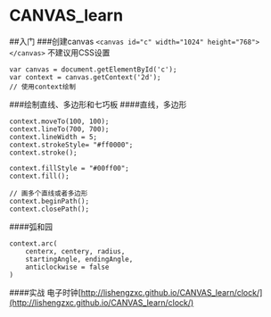 # CANVAS_learn
##入门
###创建canvas
`<canvas id="c" width="1024" height="768"></canvas>`
不建议用CSS设置
```
var canvas = document.getElementById('c');
var context = canvas.getContext('2d');
// 使用context绘制
```

###绘制直线、多边形和七巧板
####直线，多边形
```
context.moveTo(100, 100);
context.lineTo(700, 700);
context.lineWidth = 5;
context.strokeStyle= "#ff0000";
context.stroke();

context.fillStyle = "#00ff00";
context.fill();

// 画多个直线或者多边形
context.beginPath();
context.closePath();
```
####弧和园
```
context.arc(
    centerx, centery, radius,
    startingAngle, endingAngle,
    anticlockwise = false
)
```

####实战
电子时钟[http://lishengzxc.github.io/CANVAS_learn/clock/](http://lishengzxc.github.io/CANVAS_learn/clock/)
